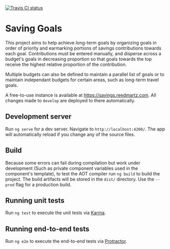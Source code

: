 [![Travis CI status](https://travis-ci.org/rmartz/saving-goals.svg?branch=develop)](https://travis-ci.org/rmartz/saving-goals)

# Saving Goals
This project aims to help achieve long-term goals by organizing goals in order of priority and earmarking portions of savings contributions towards each goal. Contributions must be entered manually, and disperse across a budget's goals in decreasing proportion so that goals towards the top receive the highest relative proportion of the contribution.

Multiple budgets can also be defined to maintain a parallel list of goals or to maintain independant budgets for certain areas, such as long-term travel goals.

A free-to-use instance is available at https://savings.reedmartz.com. All changes made to `develop` are deployed to there automatically.

## Development server

Run `ng serve` for a dev server. Navigate to `http://localhost:4200/`. The app will automatically reload if you change any of the source files.

## Build

Because some errors can fail during compilation but work under development (Such as private component variables used in the component's template), to test the AOT compiler run `ng build` to build the project. The build artifacts will be stored in the `dist/` directory. Use the `--prod` flag for a production build.

## Running unit tests

Run `ng test` to execute the unit tests via [Karma](https://karma-runner.github.io).

## Running end-to-end tests

Run `ng e2e` to execute the end-to-end tests via [Protractor](http://www.protractortest.org/).
